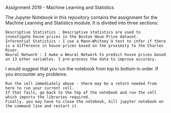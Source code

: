 
Assignment 2019 - Machine Learning and Statistics

The Jupyter Notebook in this repository contains the assignment for the Machine Learning and Statistics module. It is divided into three sections:

    Descriptive Statistics : Descriptive statistics are used to investigate house prices in the Boston Houe Price dataset.
    Inferential Statistics : I use a Mann–Whitney U test to infer if there is a difference in house prices based on the proximity to the Charles River.
    Neural Network : I make a Neural Network to predict house prices based on 13 other variables. I pre-process the data to improve accuracy.
    

I would suggest that you run the notebook from top to bottom in order. If you encounter any problems:

    Run the cell immediately above - there may be a return needed from here to run your current cell.
    If that fails, go back to the top of the notebook and run the cell which imports the libraries required.
    Finally, you may have to close the notebook, kill jupyter notebook on the command line and restart it.

